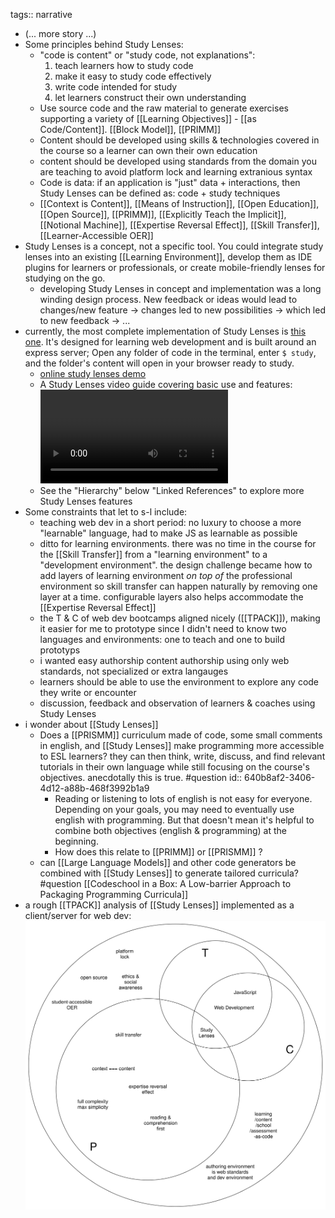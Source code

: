 tags:: narrative

- (... more story ...)
- Some principles behind Study Lenses:
	- "code is content" or "study code, not explanations":
	  1. teach learners how to study code
	  2. make it easy to study code effectively
	  3. write code intended for study
	  4. let learners construct their own understanding
	- Use source code and the raw material to generate exercises supporting a variety of [[Learning Objectives]] - [[as Code/Content]]. [[Block Model]], [[PRIMM]]
	- Content should be developed using skills & technologies covered in the course so a learner can own their own education
	- content should be developed using standards from the domain you are teaching to avoid platform lock and learning extranious syntax
	- Code is data: if an application is "just" data + interactions, then Study Lenses can be defined as: code + study techniques
	- [[Context is Content]], [[Means of Instruction]], [[Open Education]], [[Open Source]], [[PRIMM]], [[Explicitly Teach the Implicit]], [[Notional Machine]], [[Expertise Reversal Effect]], [[Skill Transfer]], [[Learner-Accessible OER]]
- Study Lenses is a concept, not a specific tool.  You could integrate study lenses into an existing [[Learning Environment]], develop them as IDE plugins for learners or professionals, or create mobile-friendly lenses for studying on the go.
	- developing Study Lenses in concept and implementation was a long winding design process.  New feedback or ideas would lead to changes/new feature -> changes led to new possibilities -> which led to new feedback -> ...
- currently, the most complete implementation of Study Lenses is [this one](https://github.com/colevandersWands/study-lenses).  It's designed for learning web development and is built around an express server; Open any folder of code in the terminal, enter `$ study`, and the folder's content will open in your browser ready to study.
	- [online study lenses demo](https://study-lenses-demo.onrender.com/?--defaults)
	- A Study Lenses video guide covering basic use and features: ![guide.mp4](../assets/guide_1677497948858_0.mp4)
	- See the "Hierarchy" below "Linked References" to explore more Study Lenses features
- Some constraints that let to s-l include:
	- teaching web dev in a short period: no luxury to choose a more "learnable" language, had to make JS as learnable as possible
	- ditto for learning environments.  there was no time in the course for the [[Skill Transfer]] from a "learning environment" to a "development environment".  the design challenge became how to add layers of learning environment _on top of_ the professional environment so skill transfer can happen naturally by removing one layer at a time.  configurable layers also helps accommodate the [[Expertise Reversal Effect]]
	- the T & C of web dev bootcamps aligned nicely ([[TPACK]]), making it easier for me to prototype since I didn't need to know two languages and environments:  one to teach and one to build prototyps
	- i wanted easy authorship content authorship using only web standards, not specialized or extra langauges
	- learners should be able to use the environment to explore any code they write or encounter
	- discussion, feedback and observation of learners & coaches using Study Lenses
- i wonder about [[Study Lenses]]
	- Does a [[PRISMM]] curriculum made of code, some small comments in english, and [[Study Lenses]] make programming more accessible to ESL learners?  they can then think, write, discuss, and find relevant tutorials in their own language while still focusing on the course's objectives.  anecdotally this is true.  #question
	  id:: 640b8af2-3406-4d12-a88b-468f3992b1a9
		- Reading or listening to lots of english is not easy for everyone. Depending on your goals, you may need to eventually use english with programming. But that doesn't mean it's helpful to combine both objectives (english & programming) at the beginning.
		- How does this relate to [[PRIMM]] or [[PRISMM]] ?
	- can [[Large Language Models]] and other code generators be combined with [[Study Lenses]] to generate tailored curricula? #question [[Codeschool in a Box: A Low-barrier Approach to Packaging Programming Curricula]]
- a rough [[TPACK]] analysis of [[Study Lenses]] implemented as a client/server for web dev: ![study-lenses-tpack.svg](../assets/study-lenses-tpack_1677768353671_0.svg)